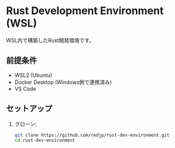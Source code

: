 # Rust Development Environment (WSL)

WSL内で構築したRust開発環境です。

## 前提条件
- WSL2 (Ubuntu)
- Docker Desktop (Windows側で連携済み)
- VS Code

## セットアップ
1. クローン:
   ```bash
   git clone https://github.com/redjp/rust-dev-environment.git
   cd rust-dev-environment
   ```
